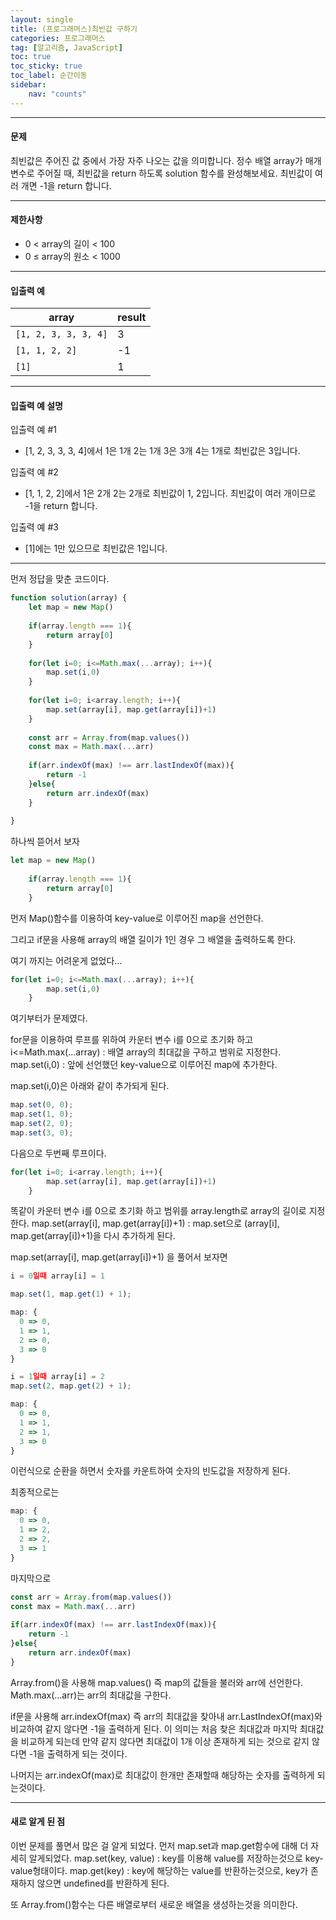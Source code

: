 ```yaml
---
layout: single
title: (프로그래머스)최빈값 구하기
categories: 프로그래머스
tag: [알고리즘, JavaScript]
toc: true
toc_sticky: true
toc_label: 순간이동
sidebar:
    nav: "counts"
---
```


- - -
#### 문제
최빈값은 주어진 값 중에서 가장 자주 나오는 값을 의미합니다. 정수 배열 array가 매개변수로 주어질 때, 최빈값을 return 하도록 solution 함수를 완성해보세요. 최빈값이 여러 개면 -1을 return 합니다.
- - -

#### 제한사항
* 0 < array의 길이 < 100
* 0 ≤ array의 원소 < 1000

- - -


#### 입출력 예
  
  
|array|result|
|-----------|--------|
|`[1, 2, 3, 3, 3, 4]`|3|
|`[1, 1, 2, 2]`|-1|
|`[1]`|1|
  
  
- - -

#### 입출력 예 설명

입출력 예 #1
- [1, 2, 3, 3, 3, 4]에서 1은 1개 2는 1개 3은 3개 4는 1개로 최빈값은 3입니다.

입출력 예 #2
- [1, 1, 2, 2]에서 1은 2개 2는 2개로 최빈값이 1, 2입니다. 최빈값이 여러 개이므로 -1을 return 합니다.

입출력 예 #3
- [1]에는 1만 있으므로 최빈값은 1입니다.

- - -

먼저 정답을 맞춘 코드이다.


```javascript
function solution(array) {
    let map = new Map()
    
    if(array.length === 1){
        return array[0]
    } 
    
    for(let i=0; i<=Math.max(...array); i++){
        map.set(i,0)
    }
    
    for(let i=0; i<array.length; i++){
        map.set(array[i], map.get(array[i])+1)
    }
    
    const arr = Array.from(map.values())
    const max = Math.max(...arr)
    
    if(arr.indexOf(max) !== arr.lastIndexOf(max)){
        return -1
    }else{
        return arr.indexOf(max)
    }
    
}
```


하나씩 뜯어서 보자


```javascript
let map = new Map()
    
    if(array.length === 1){
        return array[0]
    } 
```


먼저 Map()함수를 이용하여 key-value로 이루어진 map을 선언한다.

그리고 if문을 사용해 array의 배열 길이가 1인 경우 그 배열을 출력하도록 한다.

여기 까지는 어려운게 없었다…


```javascript
for(let i=0; i<=Math.max(...array); i++){
        map.set(i,0)
    }
```


여기부터가 문제였다.

for문을 이용하여 루프를 위하여 카운터 변수 i를 0으로 초기화 하고 
i<=Math.max(...array) : 배열 array의 최대값을 구하고 범위로 지정한다.
map.set(i,0) : 앞에 선언했던 key-value으로 이루어진 map에 추가한다.

map.set(i,0)은 아래와 같이 추가되게 된다.


```javascript
map.set(0, 0);
map.set(1, 0);
map.set(2, 0);
map.set(3, 0);
```


다음으로 두번째 루프이다.


```javascript
for(let i=0; i<array.length; i++){
        map.set(array[i], map.get(array[i])+1)
    }
```


똑같이 카운터 변수 i를 0으로 초기화 하고 범위를 array.length로 array의 길이로 지정한다.
map.set(array[i], map.get(array[i])+1) : map.set으로 (array[i], map.get(array[i])+1)을 다시 추가하게 된다.

map.set(array[i], map.get(array[i])+1) 을 풀어서 보자면


```javascript
i = 0일때 array[i] = 1

map.set(1, map.get(1) + 1);
```


```javascript
map: {
  0 => 0,
  1 => 1,
  2 => 0,
  3 => 0
}
```


```javascript
i = 1일때 array[i] = 2
map.set(2, map.get(2) + 1);
```


```javascript
map: {
  0 => 0,
  1 => 1,
  2 => 1,
  3 => 0
}
```


이런식으로 순환을 하면서 숫자를 카운트하여 숫자의 빈도값을 저장하게 된다.

최종적으로는


```javascript
map: {
  0 => 0,
  1 => 2,
  2 => 2,
  3 => 1
}
```


마지막으로


```javascript
const arr = Array.from(map.values())
const max = Math.max(...arr)
    
if(arr.indexOf(max) !== arr.lastIndexOf(max)){
    return -1
}else{
    return arr.indexOf(max)
}
```


Array.from()을 사용해 map.values() 즉 map의 값들을 불러와 arr에 선언한다.
Math.max(…arr)는 arr의 최대값을 구한다.

if문을 사용해 arr.indexOf(max) 즉 arr의 최대값을 찾아내 arr.LastIndexOf(max)와 비교하여 같지 않다면 -1을 출력하게 된다. 이 의미는 처음 찾은 최대값과 마지막 최대값을 비교하게 되는데 만약 같지 않다면 최대값이 1개 이상 존재하게 되는 것으로 같지 않다면 -1을 출력하게 되는 것이다.

나머지는 arr.indexOf(max)로 최대값이 한개만 존재할때 해당하는 숫자를 출력하게 되는것이다.
- - -
#### 새로 알게 된 점

이번 문제를 풀면서 많은 걸 알게 되었다. 먼저 map.set과 map.get함수에 대해 더 자세히 알게되었다.
map.set(key, value) : key를 이용해 value를 저장하는것으로 key-value형태이다.
map.get(key) : key에 해당하는 value를 반환하는것으로, key가 존재하지 않으면 undefined를 반환하게 된다.

또 Array.from()함수는 다른 배열로부터 새로운 배열을 생성하는것을 의미한다.

